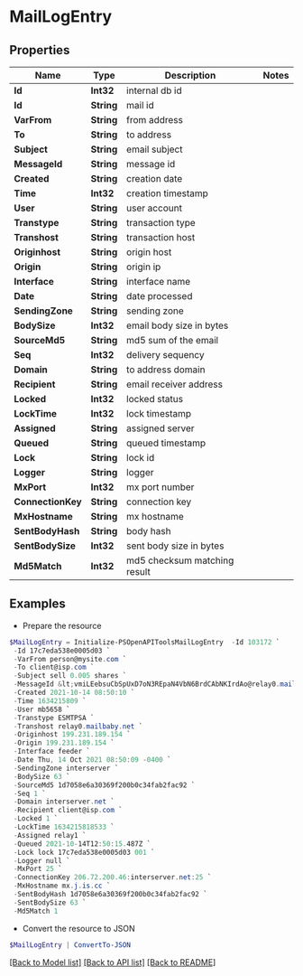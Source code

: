 # MailLogEntry
## Properties

Name | Type | Description | Notes
------------ | ------------- | ------------- | -------------
**Id** | **Int32** | internal db id | 
**Id** | **String** | mail id | 
**VarFrom** | **String** | from address | 
**To** | **String** | to address | 
**Subject** | **String** | email subject | 
**MessageId** | **String** | message id | 
**Created** | **String** | creation date | 
**Time** | **Int32** | creation timestamp | 
**User** | **String** | user account | 
**Transtype** | **String** | transaction type | 
**Transhost** | **String** | transaction host | 
**Originhost** | **String** | origin host | 
**Origin** | **String** | origin ip | 
**Interface** | **String** | interface name | 
**Date** | **String** | date processed | 
**SendingZone** | **String** | sending zone | 
**BodySize** | **Int32** | email body size in bytes | 
**SourceMd5** | **String** | md5 sum of the email | 
**Seq** | **Int32** | delivery sequency | 
**Domain** | **String** | to address domain | 
**Recipient** | **String** | email receiver address | 
**Locked** | **Int32** | locked status | 
**LockTime** | **Int32** | lock timestamp | 
**Assigned** | **String** | assigned server | 
**Queued** | **String** | queued timestamp | 
**Lock** | **String** | lock id | 
**Logger** | **String** | logger | 
**MxPort** | **Int32** | mx port number | 
**ConnectionKey** | **String** | connection key | 
**MxHostname** | **String** | mx hostname | 
**SentBodyHash** | **String** | body hash | 
**SentBodySize** | **Int32** | sent body size in bytes | 
**Md5Match** | **Int32** | md5 checksum matching result | 

## Examples

- Prepare the resource
```powershell
$MailLogEntry = Initialize-PSOpenAPIToolsMailLogEntry  -Id 103172 `
 -Id 17c7eda538e0005d03 `
 -VarFrom person@mysite.com `
 -To client@isp.com `
 -Subject sell 0.005 shares `
 -MessageId &lt;vmiLEebsuCbSpUxD7oN3REpaN4VbN6BrdCAbNKIrdAo@relay0.mailbaby.net&gt; `
 -Created 2021-10-14 08:50:10 `
 -Time 1634215809 `
 -User mb5658 `
 -Transtype ESMTPSA `
 -Transhost relay0.mailbaby.net `
 -Originhost 199.231.189.154 `
 -Origin 199.231.189.154 `
 -Interface feeder `
 -Date Thu, 14 Oct 2021 08:50:09 -0400 `
 -SendingZone interserver `
 -BodySize 63 `
 -SourceMd5 1d7058e6a30369f200b0c34fab2fac92 `
 -Seq 1 `
 -Domain interserver.net `
 -Recipient client@isp.com `
 -Locked 1 `
 -LockTime 1634215818533 `
 -Assigned relay1 `
 -Queued 2021-10-14T12:50:15.487Z `
 -Lock lock 17c7eda538e0005d03 001 `
 -Logger null `
 -MxPort 25 `
 -ConnectionKey 206.72.200.46:interserver.net:25 `
 -MxHostname mx.j.is.cc `
 -SentBodyHash 1d7058e6a30369f200b0c34fab2fac92 `
 -SentBodySize 63 `
 -Md5Match 1
```

- Convert the resource to JSON
```powershell
$MailLogEntry | ConvertTo-JSON
```

[[Back to Model list]](../README.md#documentation-for-models) [[Back to API list]](../README.md#documentation-for-api-endpoints) [[Back to README]](../README.md)


